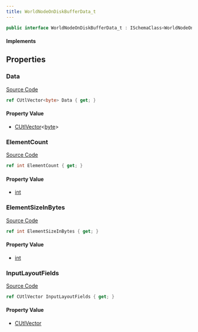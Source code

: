 ```yaml
---
title: WorldNodeOnDiskBufferData_t
---
```


```csharp
public interface WorldNodeOnDiskBufferData_t : ISchemaClass<WorldNodeOnDiskBufferData_t>, ISchemaField, ISchemaClass, INativeHandle
```

#### Implements

## Properties

### Data

[Source Code](https://github.com/swiftly-solution/swiftlys2/blob/beta/managed/src/SwiftlyS2.Generated/Schemas/Interfaces/WorldNodeOnDiskBufferData_t.cs#L23)

```csharp
ref CUtlVector<byte> Data { get; }
```

#### Property Value

- [CUtlVector](/docs/api/-1)<[byte](https://learn.microsoft.com/dotnet/api/system.byte)>

### ElementCount

[Source Code](https://github.com/swiftly-solution/swiftlys2/blob/beta/managed/src/SwiftlyS2.Generated/Schemas/Interfaces/WorldNodeOnDiskBufferData_t.cs#L16)

```csharp
ref int ElementCount { get; }
```

#### Property Value

- [int](https://learn.microsoft.com/dotnet/api/system.int32)

### ElementSizeInBytes

[Source Code](https://github.com/swiftly-solution/swiftlys2/blob/beta/managed/src/SwiftlyS2.Generated/Schemas/Interfaces/WorldNodeOnDiskBufferData_t.cs#L18)

```csharp
ref int ElementSizeInBytes { get; }
```

#### Property Value

- [int](https://learn.microsoft.com/dotnet/api/system.int32)

### InputLayoutFields

[Source Code](https://github.com/swiftly-solution/swiftlys2/blob/beta/managed/src/SwiftlyS2.Generated/Schemas/Interfaces/WorldNodeOnDiskBufferData_t.cs#L21)

```csharp
ref CUtlVector InputLayoutFields { get; }
```

#### Property Value

- [CUtlVector](/docs/api/)

